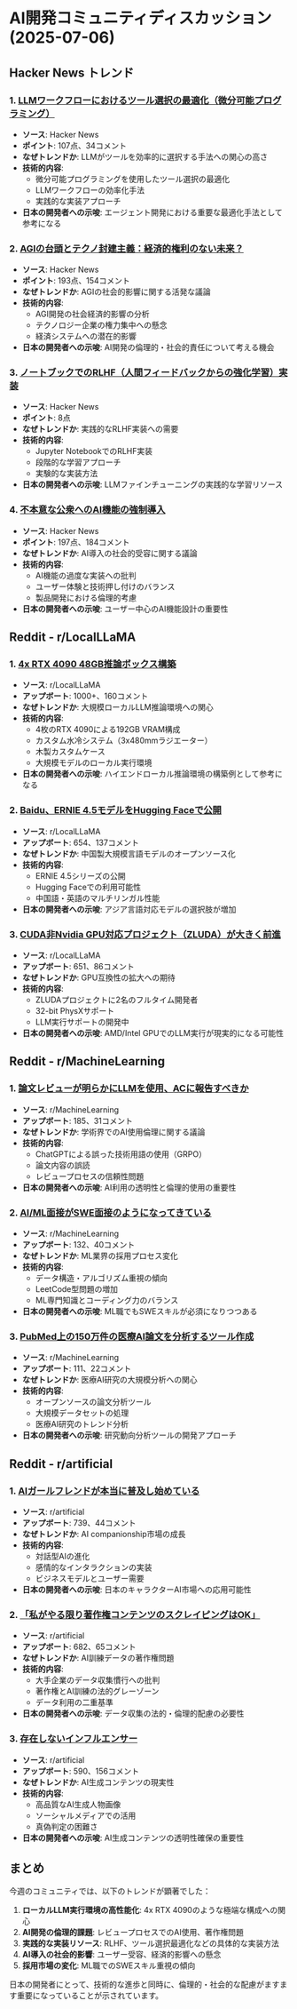 # AI開発コミュニティディスカッション (2025-07-06)

## Hacker News トレンド

### 1. [LLMワークフローにおけるツール選択の最適化（微分可能プログラミング）](https://viksit.substack.com/p/optimizing-tool-selection-for-llm)
- **ソース**: Hacker News
- **ポイント**: 107点、34コメント
- **なぜトレンドか**: LLMがツールを効率的に選択する手法への関心の高さ
- **技術的内容**:
  - 微分可能プログラミングを使用したツール選択の最適化
  - LLMワークフローの効率化手法
  - 実践的な実装アプローチ
- **日本の開発者への示唆**: エージェント開発における重要な最適化手法として参考になる

### 2. [AGIの台頭とテクノ封建主義：経済的権利のない未来？](https://arxiv.org/abs/2503.14283)
- **ソース**: Hacker News  
- **ポイント**: 193点、154コメント
- **なぜトレンドか**: AGIの社会的影響に関する活発な議論
- **技術的内容**:
  - AGI開発の社会経済的影響の分析
  - テクノロジー企業の権力集中への懸念
  - 経済システムへの潜在的影響
- **日本の開発者への示唆**: AI開発の倫理的・社会的責任について考える機会

### 3. [ノートブックでのRLHF（人間フィードバックからの強化学習）実装](https://github.com/ash80/RLHF_in_notebooks)
- **ソース**: Hacker News
- **ポイント**: 8点
- **なぜトレンドか**: 実践的なRLHF実装への需要
- **技術的内容**:
  - Jupyter NotebookでのRLHF実装
  - 段階的な学習アプローチ
  - 実験的な実装方法
- **日本の開発者への示唆**: LLMファインチューニングの実践的な学習リソース

### 4. [不本意な公衆へのAI機能の強制導入](https://www.honest-broker.com/p/the-force-feeding-of-ai-on-an-unwilling)
- **ソース**: Hacker News
- **ポイント**: 197点、184コメント
- **なぜトレンドか**: AI導入の社会的受容に関する議論
- **技術的内容**:
  - AI機能の過度な実装への批判
  - ユーザー体験と技術押し付けのバランス
  - 製品開発における倫理的考慮
- **日本の開発者への示唆**: ユーザー中心のAI機能設計の重要性

## Reddit - r/LocalLLaMA

### 1. [4x RTX 4090 48GB推論ボックス構築](https://www.reddit.com/r/LocalLLaMA/comments/1lnlxp1/4x_4090_48gb_inference_box_i_may_have_overdone_it/)
- **ソース**: r/LocalLLaMA
- **アップボート**: 1000+、160コメント
- **なぜトレンドか**: 大規模ローカルLLM推論環境への関心
- **技術的内容**:
  - 4枚のRTX 4090による192GB VRAM構成
  - カスタム水冷システム（3x480mmラジエーター）
  - 木製カスタムケース
  - 大規模モデルのローカル実行環境
- **日本の開発者への示唆**: ハイエンドローカル推論環境の構築例として参考になる

### 2. [Baidu、ERNIE 4.5モデルをHugging Faceで公開](https://www.reddit.com/r/LocalLLaMA/comments/1lnu4zl/baidu_releases_ernie_45_models_on_huggingface/)
- **ソース**: r/LocalLLaMA
- **アップボート**: 654、137コメント
- **なぜトレンドか**: 中国製大規模言語モデルのオープンソース化
- **技術的内容**:
  - ERNIE 4.5シリーズの公開
  - Hugging Faceでの利用可能性
  - 中国語・英語のマルチリンガル性能
- **日本の開発者への示唆**: アジア言語対応モデルの選択肢が増加

### 3. [CUDA非Nvidia GPU対応プロジェクト（ZLUDA）が大きく前進](https://www.reddit.com/r/LocalLLaMA/comments/1lqvovt/a_project_to_bring_cuda_to_nonnvidia_gpus_is/)
- **ソース**: r/LocalLLaMA
- **アップボート**: 651、86コメント
- **なぜトレンドか**: GPU互換性の拡大への期待
- **技術的内容**:
  - ZLUDAプロジェクトに2名のフルタイム開発者
  - 32-bit PhysXサポート
  - LLM実行サポートの開発中
- **日本の開発者への示唆**: AMD/Intel GPUでのLLM実行が現実的になる可能性

## Reddit - r/MachineLearning

### 1. [論文レビューが明らかにLLMを使用、ACに報告すべきか](https://www.reddit.com/r/MachineLearning/comments/1lnoqmm/d_review_clearly_used_an_llm_should_i_report_it/)
- **ソース**: r/MachineLearning
- **アップボート**: 185、31コメント
- **なぜトレンドか**: 学術界でのAI使用倫理に関する議論
- **技術的内容**:
  - ChatGPTによる誤った技術用語の使用（GRPO）
  - 論文内容の誤読
  - レビュープロセスの信頼性問題
- **日本の開発者への示唆**: AI利用の透明性と倫理的使用の重要性

### 2. [AI/ML面接がSWE面接のようになってきている](https://www.reddit.com/r/MachineLearning/comments/1lqgbdk/d_aiml_interviews_being_more_like_swe_interviews/)
- **ソース**: r/MachineLearning
- **アップボート**: 132、40コメント
- **なぜトレンドか**: ML業界の採用プロセス変化
- **技術的内容**:
  - データ構造・アルゴリズム重視の傾向
  - LeetCode型問題の増加
  - ML専門知識とコーディング力のバランス
- **日本の開発者への示唆**: ML職でもSWEスキルが必須になりつつある

### 3. [PubMed上の150万件の医療AI論文を分析するツール作成](https://www.reddit.com/r/MachineLearning/comments/1lozfbp/p_i_created_an_opensource_tool_to_analyze_15m/)
- **ソース**: r/MachineLearning
- **アップボート**: 111、22コメント
- **なぜトレンドか**: 医療AI研究の大規模分析への関心
- **技術的内容**:
  - オープンソースの論文分析ツール
  - 大規模データセットの処理
  - 医療AI研究のトレンド分析
- **日本の開発者への示唆**: 研究動向分析ツールの開発アプローチ

## Reddit - r/artificial

### 1. [AIガールフレンドが本当に普及し始めている](https://www.reddit.com/r/artificial/comments/1lpsts5/ai_girlfriends_is_really_becoming_a_thing/)
- **ソース**: r/artificial
- **アップボート**: 739、44コメント
- **なぜトレンドか**: AI companionship市場の成長
- **技術的内容**:
  - 対話型AIの進化
  - 感情的なインタラクションの実装
  - ビジネスモデルとユーザー需要
- **日本の開発者への示唆**: 日本のキャラクターAI市場への応用可能性

### 2. [「私がやる限り著作権コンテンツのスクレイピングはOK」](https://www.reddit.com/r/artificial/comments/1lqtt0b/scraping_copyrighted_content_is_ok_as_long_as_i/)
- **ソース**: r/artificial
- **アップボート**: 682、65コメント
- **なぜトレンドか**: AI訓練データの著作権問題
- **技術的内容**:
  - 大手企業のデータ収集慣行への批判
  - 著作権とAI訓練の法的グレーゾーン
  - データ利用の二重基準
- **日本の開発者への示唆**: データ収集の法的・倫理的配慮の必要性

### 3. [存在しないインフルエンサー](https://www.reddit.com/r/artificial/comments/1lq126v/this_influencer_does_not_exist/)
- **ソース**: r/artificial
- **アップボート**: 590、156コメント
- **なぜトレンドか**: AI生成コンテンツの現実性
- **技術的内容**:
  - 高品質なAI生成人物画像
  - ソーシャルメディアでの活用
  - 真偽判定の困難さ
- **日本の開発者への示唆**: AI生成コンテンツの透明性確保の重要性

## まとめ

今週のコミュニティでは、以下のトレンドが顕著でした：

1. **ローカルLLM実行環境の高性能化**: 4x RTX 4090のような極端な構成への関心
2. **AI開発の倫理的課題**: レビュープロセスでのAI使用、著作権問題
3. **実践的な実装リソース**: RLHF、ツール選択最適化などの具体的な実装方法
4. **AI導入の社会的影響**: ユーザー受容、経済的影響への懸念
5. **採用市場の変化**: ML職でのSWEスキル重視の傾向

日本の開発者にとって、技術的な進歩と同時に、倫理的・社会的な配慮がますます重要になっていることが示されています。